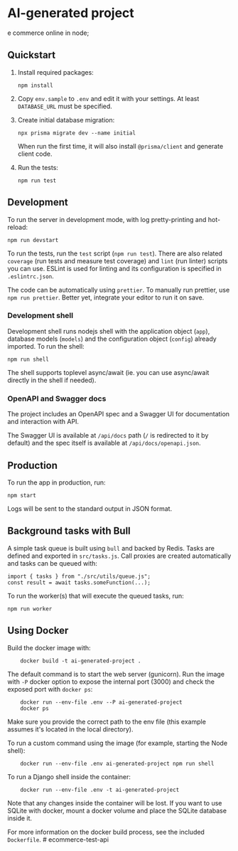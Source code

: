 # AI-generated project

e commerce online in node;

## Quickstart

1. Install required packages:

   ```
   npm install
   ```

2. Copy `env.sample` to `.env` and edit it with your settings.
   At least `DATABASE_URL` must be specified.

3. Create initial database migration:

   ```
   npx prisma migrate dev --name initial
   ```

   When run the first time, it will also install
   `@prisma/client` and generate client code.

4. Run the tests:

   ```
   npm run test
   ```

## Development

To run the server in development mode, with log pretty-printing
and hot-reload:

```
npm run devstart
```

To run the tests, run the `test` script (`npm run test`). There are
also related `coverage` (run tests and measure test coverage) and `lint`
(run linter) scripts you can use. ESLint is used for linting and its
configuration is specified in `.eslintrc.json`.

The code can be automatically using `prettier`. To manually run
prettier, use `npm run prettier`. Better yet, integrate your editor
to run it on save.

### Development shell

Development shell runs nodejs shell with the application object (`app`),
database models (`models`) and the configuration object (`config`)
already imported. To run the shell:

```
npm run shell
```

The shell supports toplevel async/await (ie. you can use async/await
directly in the shell if needed).

### OpenAPI and Swagger docs

The project includes an OpenAPI spec and a Swagger UI for documentation and
interaction with API.

The Swagger UI is available at `/api/docs` path (`/` is redirected to it by
default) and the spec itself is available at `/api/docs/openapi.json`.

## Production

To run the app in production, run:

```
npm start
```

Logs will be sent to the standard output in JSON format.

## Background tasks with Bull

A simple task queue is built using `bull` and backed by Redis. Tasks are
defined and exported in `src/tasks.js`. Call proxies are created automatically
and tasks can be queued with:

```
import { tasks } from "./src/utils/queue.js";
const result = await tasks.someFunction(...);
```

To run the worker(s) that will execute the queued tasks, run:

```
npm run worker
```

## Using Docker

Build the docker image with:

        docker build -t ai-generated-project .

The default command is to start the web server (gunicorn). Run the image
with `-P` docker option to expose the internal port (3000) and check the
exposed port with `docker ps`:

        docker run --env-file .env --P ai-generated-project
        docker ps

Make sure you provide the correct path to the env file (this example assumes
it's located in the local directory).

To run a custom command using the image (for example, starting the Node
shell):

        docker run --env-file .env ai-generated-project npm run shell

To run a Django shell inside the container:

        docker run --env-file .env -t ai-generated-project

Note that any changes inside the container will be lost. If you want to use
SQLite with docker, mount a docker volume and place the SQLite database
inside it.

For more information on the docker build process, see the included
`Dockerfile`.
#   e c o m m e r c e - t e s t - a p i  
 